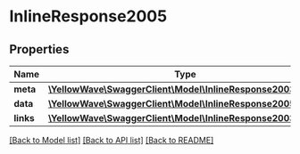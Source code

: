# InlineResponse2005

## Properties
Name | Type | Description | Notes
------------ | ------------- | ------------- | -------------
**meta** | [**\YellowWave\SwaggerClient\Model\InlineResponse2003Meta**](InlineResponse2003Meta.md) |  | [optional] 
**data** | [**\YellowWave\SwaggerClient\Model\InlineResponse2005Data[]**](InlineResponse2005Data.md) |  | [optional] 
**links** | [**\YellowWave\SwaggerClient\Model\InlineResponse2003Links**](InlineResponse2003Links.md) |  | [optional] 

[[Back to Model list]](../../README.md#documentation-for-models) [[Back to API list]](../../README.md#documentation-for-api-endpoints) [[Back to README]](../../README.md)

